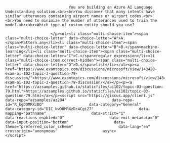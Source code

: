 <p class="card-text">
							
								You are building an Azure AI Language Understanding solution.<br><br>You discover that many intents have similar utterances containing airport names or airport codes.<br><br>You need to minimize the number of utterances used to train the model.<br><br>Which type of custom entity should you use?
							
						</p><ul><li class="multi-choice-item"><span class="multi-choice-letter" data-choice-letter="A">A.</span>Pattern.any</li><li class="multi-choice-item"><span class="multi-choice-letter" data-choice-letter="B">B.</span>machine-learning</li><li class="multi-choice-item"><span class="multi-choice-letter" data-choice-letter="C">C.</span>regular expression</li><li class="multi-choice-item correct-hidden"><span class="multi-choice-letter" data-choice-letter="D">D.</span>list</li></ul><p><a href="https://www.examtopics.com/discussions/microsoft/view/143420-exam-ai-102-topic-3-question-79-discussion/">https://www.examtopics.com/discussions/microsoft/view/143420-exam-ai-102-topic-3-question-79-discussion/</a></p><p><a href="https://azsamples.github.io/staticfiles/ai102/topic-03-question-79.html">https://azsamples.github.io/staticfiles/ai102/topic-03-question-79.html</a></p><script src="https://giscus.app/client.js"                    data-repo="azsamples/az204"                    data-repo-id="R_kgDOMRXzDQ"                    data-category="General"                    data-category-id="DIC_kwDOMRXzDc4Cgi27"                    data-mapping="pathname"                    data-strict="1"                    data-reactions-enabled="0"                    data-emit-metadata="0"                    data-input-position="bottom"                    data-theme="preferred_color_scheme"                    data-lang="en"                    crossorigin="anonymous"                    async>                    </script>